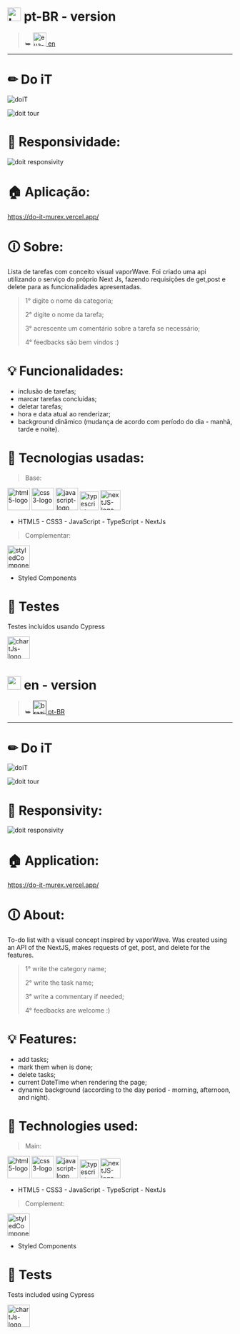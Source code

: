 # <img src="https://user-images.githubusercontent.com/84210050/140749196-8d4c5f56-8879-4569-a5e4-650b328b7817.png" alt="brazil-icon" width="30px" /> pt-BR - version
> ⮩ <a href="/"> <img src="https://user-images.githubusercontent.com/84210050/140749761-498d72d3-958c-4275-99e8-26388fd9d2b1.png" alt="eua-icon" width="30px" /> en </a>

<hr/>


# ✏ Do iT
![doiT](https://user-images.githubusercontent.com/84210050/133175270-d50ea5d4-87e1-4a7f-85f6-2ba5fa6eafd4.png)

![doit tour](https://user-images.githubusercontent.com/84210050/133175285-be322d25-5374-44ae-b692-9bee1068ee69.gif)

# 📱 Responsividade:

![doit responsivity](https://user-images.githubusercontent.com/84210050/133175603-aa25dcbf-8e98-4b5a-8682-23ef24e4d574.gif)

# 🏠 Aplicação:

https://do-it-murex.vercel.app/

# 🛈 Sobre:

Lista de tarefas com conceito visual vaporWave. Foi criado uma api utilizando o serviço do próprio Next Js, fazendo requisições de get,post e delete para as funcionalidades apresentadas.

> 1° digite o nome da categoria;
> 
> 2° digite o nome da tarefa;
> 
> 3° acrescente um comentário sobre a tarefa se necessário;
> 
> 4° feedbacks são bem vindos :)


# 💡 Funcionalidades:

- inclusão de tarefas;
- marcar tarefas concluídas;
- deletar tarefas;
- hora e data atual ao renderizar;
- background dinâmico (mudança de acordo com período do dia - manhã, tarde e noite).


# 🚀 Tecnologias usadas:

> Base:

 <img  width='50px'  src='https://user-images.githubusercontent.com/84210050/132043336-d48a162f-c7f0-42a2-825d-96d0d3cf1998.png' alt='html5-logo' /> <img  width='50px'  src='https://user-images.githubusercontent.com/84210050/132043720-b43a7f9f-a5d3-4f31-99d8-28405783bd6b.png' alt='css3-logo' /> <img  width='50px'  src='https://user-images.githubusercontent.com/84210050/132044177-7af14c69-0ade-4d2b-83dc-922a408962a5.png' alt='javascript-logo' /> <img  width='42px'  src='https://upload.vectorlogo.zone/logos/typescriptlang/images/d166fafc-3264-4f1d-80f1-4c55b4aa6473.svg' alt='typescript-logo' />  <img  width='45px' src='https://user-images.githubusercontent.com/84210050/132927865-0c103b64-7bd3-4e26-ac5e-536d5989d4a4.png' alt='nextJS-logo'/>


- HTML5 - CSS3 - JavaScript - TypeScript - NextJs 

> Complementar:

 <img  width='50px'  src='https://cdn.worldvectorlogo.com/logos/styled-components-1.svg' alt='styledComponents-logo'/>  
 
- Styled Components 

# 🧪 Testes

Testes incluídos usando Cypress

<img  width='50px' src='https://cdn.auth0.com/blog/cypress-tests/logo.png' alt='chartJs-logo'/> 

# <img src="https://user-images.githubusercontent.com/84210050/140749761-498d72d3-958c-4275-99e8-26388fd9d2b1.png" alt="eua-icon" width="30px" /> en - version

> ⮩ <a href=""><img src="https://user-images.githubusercontent.com/84210050/140749196-8d4c5f56-8879-4569-a5e4-650b328b7817.png" alt="brazil-icon" width="30px" /> pt-BR </a>

<hr/>

# ✏ Do iT

![doiT](https://user-images.githubusercontent.com/84210050/133175270-d50ea5d4-87e1-4a7f-85f6-2ba5fa6eafd4.png)

![doit tour](https://user-images.githubusercontent.com/84210050/133175285-be322d25-5374-44ae-b692-9bee1068ee69.gif)

# 📱 Responsivity:

![doit responsivity](https://user-images.githubusercontent.com/84210050/133175603-aa25dcbf-8e98-4b5a-8682-23ef24e4d574.gif)

# 🏠 Application:

https://do-it-murex.vercel.app/

# 🛈 About:

To-do list with a visual concept inspired by vaporWave. Was created using an API of the NextJS, makes requests of get, post, and delete for the features.

> 1° write the category name;
> 
> 2° write the task name;
> 
> 3° write a commentary if needed;
> 
> 4° feedbacks are welcome :)


# 💡 Features:

- add tasks;
- mark them when is done;
- delete tasks;
- current DateTime when rendering the page;
- dynamic background (according to the day period - morning, afternoon, and night).


# 🚀 Technologies used:

> Main:

 <img  width='50px'  src='https://user-images.githubusercontent.com/84210050/132043336-d48a162f-c7f0-42a2-825d-96d0d3cf1998.png' alt='html5-logo' /> <img  width='50px'  src='https://user-images.githubusercontent.com/84210050/132043720-b43a7f9f-a5d3-4f31-99d8-28405783bd6b.png' alt='css3-logo' /> <img  width='50px'  src='https://user-images.githubusercontent.com/84210050/132044177-7af14c69-0ade-4d2b-83dc-922a408962a5.png' alt='javascript-logo' /> <img  width='42px'  src='https://upload.vectorlogo.zone/logos/typescriptlang/images/d166fafc-3264-4f1d-80f1-4c55b4aa6473.svg' alt='typescript-logo' />  <img  width='45px' src='https://user-images.githubusercontent.com/84210050/132927865-0c103b64-7bd3-4e26-ac5e-536d5989d4a4.png' alt='nextJS-logo'/>


- HTML5 - CSS3 - JavaScript - TypeScript - NextJs 

> Complement:

 <img  width='50px'  src='https://cdn.worldvectorlogo.com/logos/styled-components-1.svg' alt='styledComponents-logo'/>  
 
- Styled Components 

# 🧪 Tests

Tests included using Cypress

<img  width='50px' src='https://cdn.auth0.com/blog/cypress-tests/logo.png' alt='chartJs-logo'/> 
